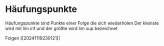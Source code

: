 # Häufungspunkte 
Häufungspunkte sind Punkte einer Folge die sich wiederholen 
Der kleinste wird mit lim inf und der größte wird lim sup bezeichnet 


Folgen [[20241119230121]]